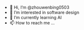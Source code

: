 - 👋 Hi, I’m @zhouwenbing0503
- 👀 I’m interested in software design
- 🌱 I’m currently learning AI
- 📫 How to reach me ...

<!---
zhouwenbing0503/zhouwenbing0503 is a ✨ special ✨ repository because its `README.md` (this file) appears on your GitHub profile.
You can click the Preview link to take a look at your changes.
--->
